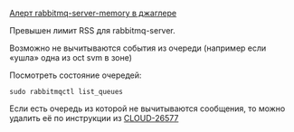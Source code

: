 [Алерт rabbitmq-server-memory в джаглере](https://juggler.yandex-team.ru/aggregate_checks/?query=service%3Drabbitmq-server-memory)

Превышен лимит RSS для rabbitmq-server.

Возможно не вычитываются события из очереди (например если «ушла» одна из oct svm в зоне) 

Посмотреть состояние очередей:

`sudo rabbitmqctl list_queues`

Если есть очередь из которой не вычитываются сообщения, то можно удалить её по инструкции из [CLOUD-26577](https://st.yandex-team.ru/CLOUD-26577)